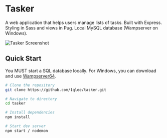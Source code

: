 # Tasker

A web application that helps users manage lists of tasks. Built with Express. Styling in Sass and views in Pug. Local MySQL database (Wampserver on Windows).

![Tasker Screenshot](https://github.com/1qlee/tasker/assets/tasker_ss.png")

## Quick Start

You MUST start a SQL database locally. For Windows, you can download and use [Wampserver64](https://sourceforge.net/projects/wampserver/).

```bash
# Clone the repository
git clone https://github.com/1qlee/tasker.git

# Navigate to directory
cd tasker

# Install dependencies
npm install

# Start dev server
npm start / nodemon

```
